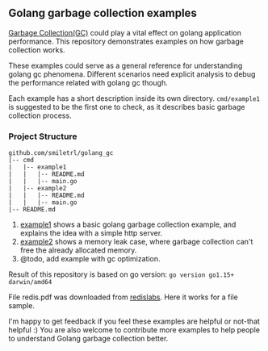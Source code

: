 ## Golang garbage collection examples

[Garbage Collection(GC)](https://en.wikipedia.org/wiki/Garbage_collection_(computer_science)) could play a vital effect on golang application performance. This repository demonstrates examples on how garbage collection works.

These examples could serve as a general reference for understanding golang gc phenomena. Different scenarios need explicit analysis to debug the performance related with golang gc though.

Each example has a short description inside its own directory. `cmd/example1` is suggested to be the first one to check, as it describes basic garbage collection process.

### Project Structure

```
github.com/smiletrl/golang_gc
|-- cmd
|   |-- example1
|   |   |-- README.md
|   |   |-- main.go
|   |-- example2
|   |   |-- README.md
|   |   |-- main.go
|-- README.md
```

1. [example1](https://github.com/smiletrl/golang_gc/tree/master/cmd/example1) shows a basic golang garbage collection example, and explains the idea with a simple http server.
2. [example2](https://github.com/smiletrl/golang_gc/tree/master/cmd/example2) shows a memory leak case, where garbage collection can't free the already allocated memory.
3. @todo, add example with gc optimization.

Result of this repository is based on go version: `go version go1.15+ darwin/amd64`

File redis.pdf was downloaded from [redislabs](https://redislabs.com/). Here it works for a file sample.

I'm happy to get feedback if you feel these examples are helpful or not-that helpful :) You are also welcome to contribute more examples to help people to understand Golang garbage collection better.
